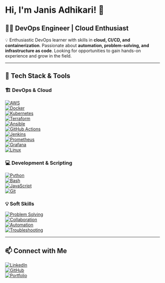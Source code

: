 # Hi, I'm Janis Adhikari! 🚀

## 👨‍💻 DevOps Engineer | Cloud Enthusiast

💡 Enthusiastic DevOps learner with skills in **cloud, CI/CD, and containerization**. Passionate about **automation, problem-solving, and infrastructure as code**. Looking for opportunities to gain hands-on experience and grow in the field.

---

## 🔧 Tech Stack & Tools

### 🏗 DevOps & Cloud
[![AWS](https://img.shields.io/badge/AWS-Cloud-orange?style=for-the-badge&logo=amazonaws)](https://aws.amazon.com/)  
[![Docker](https://img.shields.io/badge/Docker-Containerization-blue?style=for-the-badge&logo=docker)](https://www.docker.com/)  
[![Kubernetes](https://img.shields.io/badge/Kubernetes-Orchestration-blue?style=for-the-badge&logo=kubernetes)](https://kubernetes.io/)  
[![Terraform](https://img.shields.io/badge/Terraform-IaC-purple?style=for-the-badge&logo=terraform)](https://www.terraform.io/)  
[![Ansible](https://img.shields.io/badge/Ansible-Automation-red?style=for-the-badge&logo=ansible)](https://www.ansible.com/)  
[![GitHub Actions](https://img.shields.io/badge/GitHub%20Actions-CI%2FCD-black?style=for-the-badge&logo=githubactions)](https://github.com/features/actions)  
[![Jenkins](https://img.shields.io/badge/Jenkins-CI%2FCD-yellow?style=for-the-badge&logo=jenkins)](https://www.jenkins.io/)  
[![Prometheus](https://img.shields.io/badge/Prometheus-Monitoring-orange?style=for-the-badge&logo=prometheus)](https://prometheus.io/)  
[![Grafana](https://img.shields.io/badge/Grafana-Visualization-red?style=for-the-badge&logo=grafana)](https://grafana.com/)  
[![Linux](https://img.shields.io/badge/Linux-OS-black?style=for-the-badge&logo=linux)](https://www.linux.org/)  

### 💻 Development & Scripting
[![Python](https://img.shields.io/badge/Python-%2314354C.svg?style=for-the-badge&logo=python&logoColor=white)](https://www.python.org/)  
[![Bash](https://img.shields.io/badge/Bash-%23121011.svg?style=for-the-badge&logo=gnu-bash&logoColor=white)](https://www.gnu.org/software/bash/)  
[![JavaScript](https://img.shields.io/badge/JavaScript-%23F7DF1E.svg?style=for-the-badge&logo=javascript&logoColor=black)](https://developer.mozilla.org/en-US/docs/Web/JavaScript)  
[![Git](https://img.shields.io/badge/Git-Version%20Control-red?style=for-the-badge&logo=git)](https://git-scm.com/)  

### 💡 Soft Skills
[![Problem Solving](https://img.shields.io/badge/Problem%20Solving-%23FF5733?style=for-the-badge)](#)  
[![Collaboration](https://img.shields.io/badge/Collaboration-%2300C853?style=for-the-badge)](#)  
[![Automation](https://img.shields.io/badge/Automation-%23FF9800?style=for-the-badge)](#)  
[![Troubleshooting](https://img.shields.io/badge/Troubleshooting-%230080FF?style=for-the-badge)](#)  

---

## 📫 Connect with Me
[![LinkedIn](https://img.shields.io/badge/LinkedIn-Connect-blue?style=for-the-badge&logo=linkedin)](https://www.linkedin.com/in/janisadhikari)  
[![GitHub](https://img.shields.io/badge/GitHub-Follow-black?style=for-the-badge&logo=github)](https://github.com/janisadhi)  
[![Portfolio](https://img.shields.io/badge/Portfolio-Visit-lightgrey?style=for-the-badge&logo=google-chrome)](https://janis.com.np)  

